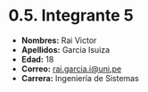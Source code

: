 # 0.5. Integrante 5

- **Nombres:** Rai Victor 
- **Apellidos:** Garcia Isuiza  
- **Edad:** 18  
- **Correo:** rai.garcia.i@uni.pe  
- **Carrera:** Ingeniería de Sistemas